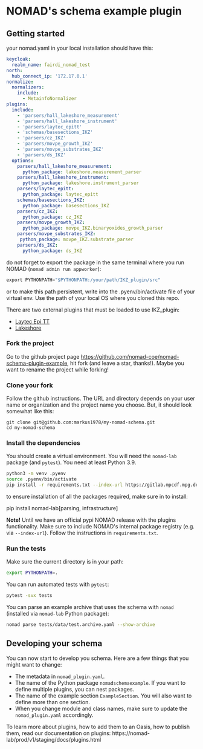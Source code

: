 # NOMAD's schema example plugin

## Getting started

your nomad.yaml in your local installation should have this:

```yaml
keycloak:
  realm_name: fairdi_nomad_test
north:
  hub_connect_ip: '172.17.0.1'
normalize:
  normalizers:
    include:
      - MetainfoNormalizer
plugins:
  include:
    - 'parsers/hall_lakeshore_measurement'
    - 'parsers/hall_lakeshore_instrument'
    - 'parsers/laytec_epitt'
    - 'schemas/basesections_IKZ'
    - 'parsers/cz_IKZ'
    - 'parsers/movpe_growth_IKZ'
    - 'parsers/movpe_substrates_IKZ'
    - 'parsers/ds_IKZ'
  options:
    parsers/hall_lakeshore_measurement:
      python_package: lakeshore.measurement_parser
    parsers/hall_lakeshore_instrument:
      python_package: lakeshore.instrument_parser
    parsers/laytec_epitt:
      python_package: laytec_epitt
    schemas/basesections_IKZ:
      python_package: basesections_IKZ
    parsers/cz_IKZ:
      python_package: cz_IKZ
    parsers/movpe_growth_IKZ:
      python_package: movpe_IKZ.binaryoxides_growth_parser
    parsers/movpe_substrates_IKZ:
     python_package: movpe_IKZ.substrate_parser
    parsers/ds_IKZ:
      python_package: ds_IKZ
```

do not forget to export the package in the same terminal where you run NOMAD (`nomad admin run appworker`):

```python
export PYTHONPATH="$PYTHONPATH:/your/path/IKZ_plugin/src"
```

or to make this path persistent, write into the .pyenv/bin/activate file of your virtual env. Use the path of your local OS where you cloned this repo.

There are two external plugins that must be loaded to use IKZ_plugin:
* [Laytec Epi TT](https://github.com/FAIRmat-NFDI/AreaA-data_modeling_and_schemas/tree/main/LayTec_EpiTT)
* [Lakeshore](https://github.com/FAIRmat-NFDI/AreaA-data_modeling_and_schemas/tree/main/hall/Lakeshore_plugin)

### Fork the project

Go to the github project page https://github.com/nomad-coe/nomad-schema-plugin-example, hit
fork (and leave a star, thanks!). Maybe you want to rename the project while forking!

### Clone your fork

Follow the github instructions. The URL and directory depends on your user name or organization and the
project name you choose. But, it should look somewhat like this:

```
git clone git@github.com:markus1978/my-nomad-schema.git
cd my-nomad-schema
```

### Install the dependencies

You should create a virtual environment. You will need the `nomad-lab` package (and `pytest`).
You need at least Python 3.9.

```sh
python3 -m venv .pyenv
source .pyenv/bin/activate
pip install -r requirements.txt --index-url https://gitlab.mpcdf.mpg.de/api/v4/projects/2187/packages/pypi/simple
```

to ensure installation of all the packages required, make sure in to install:

pip install nomad-lab[parsing, infrastructure]

**Note!**
Until we have an official pypi NOMAD release with the plugins functionality. Make
sure to include NOMAD's internal package registry (e.g. via `--index-url`). Follow the instructions
in `requirements.txt`.

### Run the tests

Make sure the current directory is in your path:

```sh
export PYTHONPATH=.
```

You can run automated tests with `pytest`:

```sh
pytest -svx tests
```

You can parse an example archive that uses the schema with `nomad`
(installed via `nomad-lab` Python package):

```sh
nomad parse tests/data/test.archive.yaml --show-archive
```

## Developing your schema

You can now start to develop you schema. Here are a few things that you might want to change:

- The metadata in `nomad_plugin.yaml`.
- The name of the Python package `nomadschemaexample`. If you want to define multiple plugins, you can nest packages.
- The name of the example section `ExampleSection`. You will also want to define more than one section.
- When you change module and class names, make sure to update the `nomad_plugin.yaml` accordingly.

To learn more about plugins, how to add them to an Oasis, how to publish them, read our
documentation on plugins: https://nomad-lab/prod/v1/staging/docs/plugins.html
